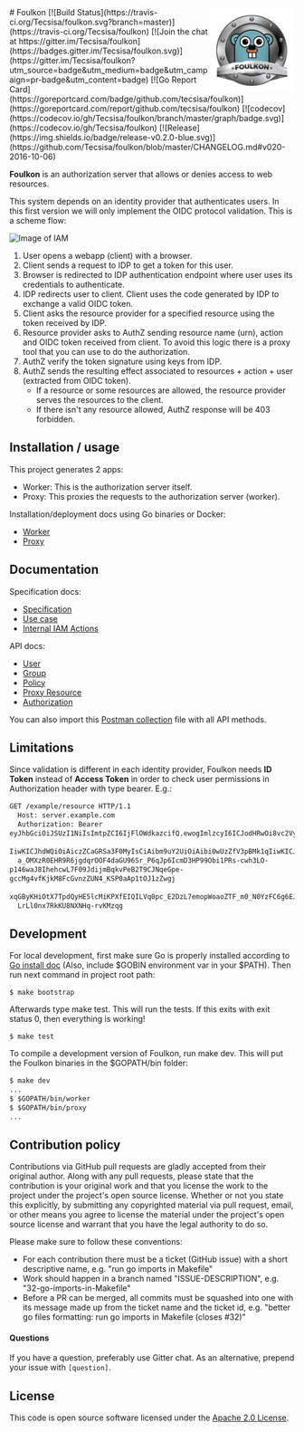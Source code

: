 <img align="right" src="https://github.com/Tecsisa/foulkon/blob/master/dist/foulkon.png" width="150">
# Foulkon
[![Build Status](https://travis-ci.org/Tecsisa/foulkon.svg?branch=master)](https://travis-ci.org/Tecsisa/foulkon)
[![Join the chat at https://gitter.im/Tecsisa/foulkon](https://badges.gitter.im/Tecsisa/foulkon.svg)](https://gitter.im/Tecsisa/foulkon?utm_source=badge&utm_medium=badge&utm_campaign=pr-badge&utm_content=badge)
[![Go Report Card](https://goreportcard.com/badge/github.com/tecsisa/foulkon)](https://goreportcard.com/report/github.com/tecsisa/foulkon)
[![codecov](https://codecov.io/gh/Tecsisa/foulkon/branch/master/graph/badge.svg)](https://codecov.io/gh/Tecsisa/foulkon)
[![Release](https://img.shields.io/badge/release-v0.2.0-blue.svg)](https://github.com/Tecsisa/foulkon/blob/master/CHANGELOG.md#v020-2016-10-06)
 
__Foulkon__ is an authorization server that allows or denies access to web resources.

This system depends on an identity provider that authenticates users.
In this first version we will only implement the OIDC protocol validation.
This is a scheme flow:

![Image of IAM](https://docs.google.com/drawings/d/1NctH8BB6ZB02ig3fR-Wu4tGx52Qpb4vG8Po8fUMoH5E/pub?w=610&h=518)

1. User opens a webapp (client) with a browser.
2. Client sends a request to IDP to get a token for this user.
3. Browser is redirected to IDP authentication endpoint where user uses its credentials to authenticate.
4. IDP redirects user to client. Client uses the code generated by IDP to exchange a valid OIDC token.
5. Client asks the resource provider for a specified resource using the token received by IDP.
6. Resource provider asks to AuthZ sending resource name (urn), action and OIDC token received from client. To avoid this logic there is a proxy tool
that you can use to do the authorization.
7. AuthZ verify the token signature using keys from IDP.
8. AuthZ sends the resulting effect associated to resources + action + user (extracted from OIDC token).
    - If a resource or some resources are allowed, the resource provider serves the resources to the client.
    - If there isn't any resource allowed, AuthZ response will be 403 forbidden.

## Installation / usage

This project generates 2 apps:

- Worker: This is the authorization server itself.
- Proxy: This proxies the requests to the authorization server (worker).

Installation/deployment docs using Go binaries or Docker:<br />
- [Worker](doc/deploy/worker.md)
- [Proxy](doc/deploy/proxy.md)

## Documentation

Specification docs:
- [Specification](doc/spec/README.md)
- [Use case](doc/spec/usecase.md)
- [Internal IAM Actions](doc/spec/action.md)

API docs:
- [User](doc/api/user.md)
- [Group](doc/api/group.md)
- [Policy](doc/api/policy.md)
- [Proxy Resource](doc/api/proxy_resource.md)
- [Authorization](doc/api/resource.md)

You can also import this [Postman collection](schema/postman.json) file with all API methods.

## Limitations

Since validation is different in each identity provider, Foulkon needs __ID Token__ instead of __Access Token__ in order to check user permissions
in Authorization header with type bearer.
E.g.:

```
GET /example/resource HTTP/1.1
  Host: server.example.com
  Authorization: Bearer eyJhbGciOiJSUzI1NiIsImtpZCI6IjFlOWdkazcifQ.ewogImlzcyI6ICJodHRwOi8vc2VydmVyLmV4YW1wbGUuY29tIiwKICJzdWIiOiAiMjQ4Mjg5NzYxMDAx
  IiwKICJhdWQiOiAiczZCaGRSa3F0MyIsCiAibm9uY2UiOiAibi0wUzZfV3pBMk1qIiwKICJleHAiOiAxMzExMjgxOTcwLAogImlhdCI6IDEzMTEyODA5NzAKfQ.ggW8hZ1EuVLuxNuuIJKX_V8
  a_OMXzR0EHR9R6jgdqrOOF4daGU96Sr_P6qJp6IcmD3HP99Obi1PRs-cwh3LO-p146waJ8IhehcwL7F09JdijmBqkvPeB2T9CJNqeGpe-gccMg4vfKjkM8FcGvnzZUN4_KSP0aAp1tOJ1zZwgj
  xqGByKHiOtX7TpdQyHE5lcMiKPXfEIQILVq0pc_E2DzL7emopWoaoZTF_m0_N0YzFC6g6EJbOEoRoSK5hoDalrcvRYLSrQAZZKflyuVCyixEoV9GfNQC3_osjzw2PAithfubEEBLuVVk4XUVrWO
  LrLl0nx7RkKU8NXNHq-rvKMzqg
```

## Development

For local development, first make sure Go is properly installed according to [Go install doc](https://golang.org/doc/install) (Also, include $GOBIN environment var in your $PATH). Then run next command in project root path:

```
$ make bootstrap
```

Afterwards type make test. This will run the tests. If this exits with exit status 0, then everything is working!

```
$ make test
```

To compile a development version of Foulkon, run make dev. This will put the Foulkon binaries in the $GOPATH/bin folder:

```
$ make dev
...
$ $GOPATH/bin/worker
$ $GOPATH/bin/proxy
...
```

## Contribution policy

Contributions via GitHub pull requests are gladly accepted from their original author. Along with any pull requests, please state that the contribution is your original work and that you license the work to the project under the project's open source license. Whether or not you state this explicitly, by submitting any copyrighted material via pull request, email, or other means you agree to license the material under the project's open source license and warrant that you have the legal authority to do so.

Please make sure to follow these conventions:
- For each contribution there must be a ticket (GitHub issue) with a short descriptive name, e.g. "run go imports in Makefile"
- Work should happen in a branch named "ISSUE-DESCRIPTION", e.g. "32-go-imports-in-Makefile"
- Before a PR can be merged, all commits must be squashed into one with its message made up from the ticket name and the ticket id, e.g. "better go files formatting: run go imports in Makefile (closes #32)"

#### Questions

If you have a question, preferably use Gitter chat. As an alternative, prepend your issue with `[question]`.

## License

This code is open source software licensed under the [Apache 2.0 License](http://www.apache.org/licenses/LICENSE-2.0.html).
